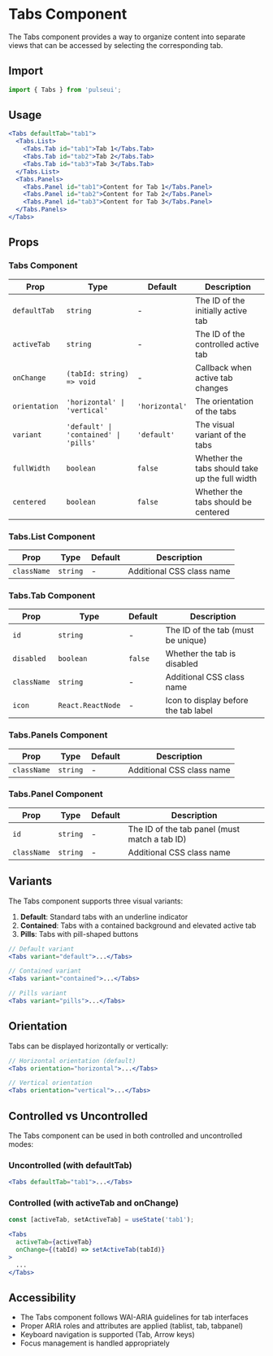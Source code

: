 # Tabs Component

The Tabs component provides a way to organize content into separate views that can be accessed by selecting the corresponding tab.

## Import

```jsx
import { Tabs } from 'pulseui';
```

## Usage

```jsx
<Tabs defaultTab="tab1">
  <Tabs.List>
    <Tabs.Tab id="tab1">Tab 1</Tabs.Tab>
    <Tabs.Tab id="tab2">Tab 2</Tabs.Tab>
    <Tabs.Tab id="tab3">Tab 3</Tabs.Tab>
  </Tabs.List>
  <Tabs.Panels>
    <Tabs.Panel id="tab1">Content for Tab 1</Tabs.Panel>
    <Tabs.Panel id="tab2">Content for Tab 2</Tabs.Panel>
    <Tabs.Panel id="tab3">Content for Tab 3</Tabs.Panel>
  </Tabs.Panels>
</Tabs>
```

## Props

### Tabs Component

| Prop | Type | Default | Description |
|------|------|---------|-------------|
| `defaultTab` | `string` | - | The ID of the initially active tab |
| `activeTab` | `string` | - | The ID of the controlled active tab |
| `onChange` | `(tabId: string) => void` | - | Callback when active tab changes |
| `orientation` | `'horizontal' \| 'vertical'` | `'horizontal'` | The orientation of the tabs |
| `variant` | `'default' \| 'contained' \| 'pills'` | `'default'` | The visual variant of the tabs |
| `fullWidth` | `boolean` | `false` | Whether the tabs should take up the full width |
| `centered` | `boolean` | `false` | Whether the tabs should be centered |

### Tabs.List Component

| Prop | Type | Default | Description |
|------|------|---------|-------------|
| `className` | `string` | - | Additional CSS class name |

### Tabs.Tab Component

| Prop | Type | Default | Description |
|------|------|---------|-------------|
| `id` | `string` | - | The ID of the tab (must be unique) |
| `disabled` | `boolean` | `false` | Whether the tab is disabled |
| `className` | `string` | - | Additional CSS class name |
| `icon` | `React.ReactNode` | - | Icon to display before the tab label |

### Tabs.Panels Component

| Prop | Type | Default | Description |
|------|------|---------|-------------|
| `className` | `string` | - | Additional CSS class name |

### Tabs.Panel Component

| Prop | Type | Default | Description |
|------|------|---------|-------------|
| `id` | `string` | - | The ID of the tab panel (must match a tab ID) |
| `className` | `string` | - | Additional CSS class name |

## Variants

The Tabs component supports three visual variants:

1. **Default**: Standard tabs with an underline indicator
2. **Contained**: Tabs with a contained background and elevated active tab
3. **Pills**: Tabs with pill-shaped buttons

```jsx
// Default variant
<Tabs variant="default">...</Tabs>

// Contained variant
<Tabs variant="contained">...</Tabs>

// Pills variant
<Tabs variant="pills">...</Tabs>
```

## Orientation

Tabs can be displayed horizontally or vertically:

```jsx
// Horizontal orientation (default)
<Tabs orientation="horizontal">...</Tabs>

// Vertical orientation
<Tabs orientation="vertical">...</Tabs>
```

## Controlled vs Uncontrolled

The Tabs component can be used in both controlled and uncontrolled modes:

### Uncontrolled (with defaultTab)

```jsx
<Tabs defaultTab="tab1">...</Tabs>
```

### Controlled (with activeTab and onChange)

```jsx
const [activeTab, setActiveTab] = useState('tab1');

<Tabs 
  activeTab={activeTab} 
  onChange={(tabId) => setActiveTab(tabId)}
>
  ...
</Tabs>
```

## Accessibility

- The Tabs component follows WAI-ARIA guidelines for tab interfaces
- Proper ARIA roles and attributes are applied (tablist, tab, tabpanel)
- Keyboard navigation is supported (Tab, Arrow keys)
- Focus management is handled appropriately
